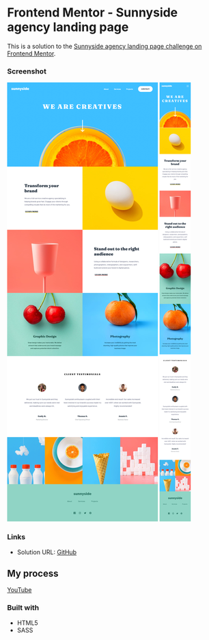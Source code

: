 # Frontend Mentor - Sunnyside agency landing page

This is a solution to the [Sunnyside agency landing page challenge on Frontend Mentor](https://www.frontendmentor.io/challenges/sunnyside-agency-landing-page-7yVs3B6ef).

### Screenshot

![alt-text](./screenshot.png)
![alt-text](./screenshot-mobile.png)

### Links

- Solution URL: [GitHub](https://github.com/AmakaEguzoro/Sunnyside-agency)

## My process

[YouTube](https://youtu.be/U7ZZnILFO3w)

### Built with

- HTML5
- SASS
